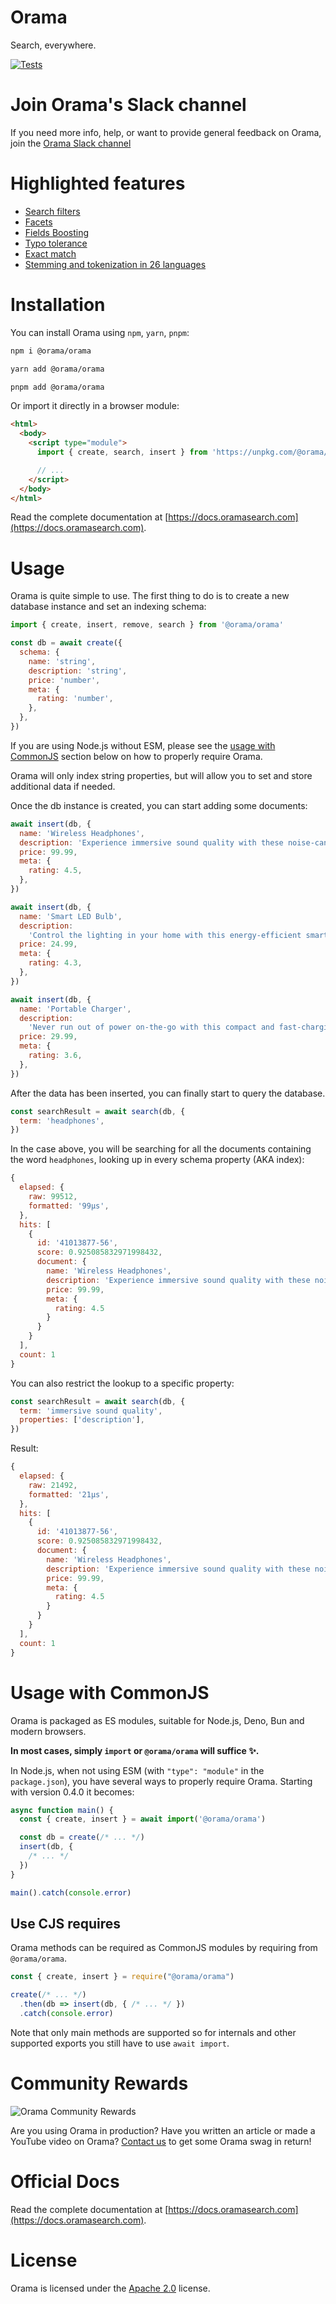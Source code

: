 # Orama

Search, everywhere.

[![Tests](https://github.com/oramasearch/orama/actions/workflows/turbo.yml/badge.svg)](https://github.com/oramasearch/orama/actions/workflows/turbo.yml)

# Join Orama's Slack channel

If you need more info, help, or want to provide general feedback on Orama, join the [Orama Slack channel](https://join.slack.com/t/orama-community/shared_invite/zt-1gzvj0mmt-yJhJ6pnrSGuwqPmPx9uO5Q)

# Highlighted features

- [Search filters](https://docs.oramasearch.com/usage/search/filters)
- [Facets](https://docs.oramasearch.com/usage/search/facets)
- [Fields Boosting](https://docs.oramasearch.com/usage/search/fields-boosting)
- [Typo tolerance](https://docs.oramasearch.com/usage/search/introduction#typo-tolerance)
- [Exact match](https://docs.oramasearch.com/usage/search/introduction#exact-match)
- [Stemming and tokenization in 26 languages](https://docs.oramasearch.com/text-analysis/stemming)

# Installation

You can install Orama using `npm`, `yarn`, `pnpm`:

```sh
npm i @orama/orama
```

```sh
yarn add @orama/orama
```

```sh
pnpm add @orama/orama
```

Or import it directly in a browser module:

```html
<html>
  <body>
    <script type="module">
      import { create, search, insert } from 'https://unpkg.com/@orama/orama@latest/dist/index.js'

      // ...
    </script>
  </body>
</html>
```

Read the complete documentation at [https://docs.oramasearch.com](https://docs.oramasearch.com).

# Usage

Orama is quite simple to use. The first thing to do is to create a new database
instance and set an indexing schema:

```js
import { create, insert, remove, search } from '@orama/orama'

const db = await create({
  schema: {
    name: 'string',
    description: 'string',
    price: 'number',
    meta: {
      rating: 'number',
    },
  },
})
```

If you are using Node.js without ESM, please see the [usage with CommonJS](#usage-with-commonjs) section below on how to properly require Orama.

Orama will only index string properties, but will allow you to set and store
additional data if needed.

Once the db instance is created, you can start adding some documents:

```js
await insert(db, {
  name: 'Wireless Headphones',
  description: 'Experience immersive sound quality with these noise-cancelling wireless headphones.',
  price: 99.99,
  meta: {
    rating: 4.5,
  },
})

await insert(db, {
  name: 'Smart LED Bulb',
  description:
    'Control the lighting in your home with this energy-efficient smart LED bulb, compatible with most smart home systems.',
  price: 24.99,
  meta: {
    rating: 4.3,
  },
})

await insert(db, {
  name: 'Portable Charger',
  description:
    'Never run out of power on-the-go with this compact and fast-charging portable charger for your devices.',
  price: 29.99,
  meta: {
    rating: 3.6,
  },
})
```

After the data has been inserted, you can finally start to query the database.

```js
const searchResult = await search(db, {
  term: 'headphones',
})
```

In the case above, you will be searching for all the documents containing the
word `headphones`, looking up in every schema property (AKA index):

```js
{
  elapsed: {
    raw: 99512,
    formatted: '99μs',
  },
  hits: [
    {
      id: '41013877-56',
      score: 0.925085832971998432,
      document: {
        name: 'Wireless Headphones',
        description: 'Experience immersive sound quality with these noise-cancelling wireless headphones.',
        price: 99.99,
        meta: {
          rating: 4.5
        }
      }
    }
  ],
  count: 1
}
```

You can also restrict the lookup to a specific property:

```js
const searchResult = await search(db, {
  term: 'immersive sound quality',
  properties: ['description'],
})
```

Result:

```js
{
  elapsed: {
    raw: 21492,
    formatted: '21μs',
  },
  hits: [
    {
      id: '41013877-56',
      score: 0.925085832971998432,
      document: {
        name: 'Wireless Headphones',
        description: 'Experience immersive sound quality with these noise-cancelling wireless headphones.',
        price: 99.99,
        meta: {
          rating: 4.5
        }
      }
    }
  ],
  count: 1
}
```

# Usage with CommonJS

Orama is packaged as ES modules, suitable for Node.js, Deno, Bun and modern browsers.

**In most cases, simply `import` or `@orama/orama` will suffice ✨.**

In Node.js, when not using ESM (with `"type": "module"` in the `package.json`), you have several ways to properly require Orama.
Starting with version 0.4.0 it becomes:

```js
async function main() {
  const { create, insert } = await import('@orama/orama')

  const db = create(/* ... */)
  insert(db, {
    /* ... */
  })
}

main().catch(console.error)
```

## Use CJS requires

Orama methods can be required as CommonJS modules by requiring from `@orama/orama`.

```js
const { create, insert } = require("@orama/orama")

create(/* ... */)
  .then(db => insert(db, { /* ... */ })
  .catch(console.error)
```

Note that only main methods are supported so for internals and other supported exports you still have to use `await import`.

# Community Rewards

![Orama Community Rewards](https://raw.githubusercontent.com/oramasearch/orama/main/misc/readme/community-rewards.png)

Are you using Orama in production? Have you written an article or made a YouTube video on Orama? [Contact us](mailto:info@oramasearch.com) to get some Orama swag in return!

# Official Docs

Read the complete documentation at [https://docs.oramasearch.com](https://docs.oramasearch.com).

# License

Orama is licensed under the [Apache 2.0](/LICENSE.md) license.
